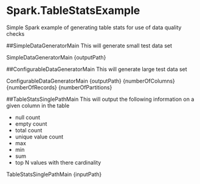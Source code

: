 # Spark.TableStatsExample
Simple Spark example of generating table stats for use of data quality checks

##SimpleDataGeneratorMain
This will generate small test data set

SimpleDataGeneratorMain {outputPath}

##ConfigurableDataGeneratorMain
This will generate large test data set

ConfigurableDataGeneratorMain {outputPath} {numberOfColumns} {numberOfRecords} {numberOfPartitions}

##TableStatsSinglePathMain
This will output the following information on a given column in the table

* null count
* empty count
* total count
* unique value count
* max 
* min
* sum
* top N values with there cardinality

TableStatsSinglePathMain {inputPath}